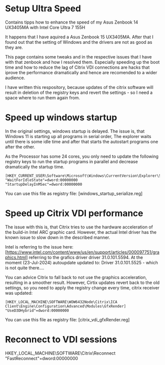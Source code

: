 # Setup Ultra Speed
Contains tipps how to enhance the speed of my Asus Zenbook 14 UX3405MA with Intel Core Ultra 7 155H

It happens that I have aquired a Asus Zenbook 15 UX3405MA. After that I found out that the setting of Windows and the drivers are not as good as they are.

This page contains some tweaks and in the respective issues that I have with that zenbook and how I resolved them.
Especially speeding up the boot time and how to reduce the lag of Citrix VDI connections are hacks that iprove the performance dramatically and hence are recomended to a wider audience.

I have written this respository, because updates of the citrix software will result in deletion of the registry keys and revert the settings - so I need a space where to run them again from.

# Speed up windows startup 
In the original settings, windows startup is delayed.
The issue is, that Windows 11 is starting up all programs in serial order, The explorer waits until there is some idle time and after that starts the autostart programs one after the other.

As the Processor has some 24 cores, you only need to update the following registry keys to run the startup programs in parallel and decrease dramatically the startup time.
```
[HKEY_CURRENT_USER\Software\Microsoft\Windows\CurrentVersion\Explorer\Serialize]
"WaitForIdleState"=dword:00000000
"StartupDelayInMSec"=dword:00000000
```

You can use this file as registry file: [windows_startup_serialize.reg]

# Speed up Citrix VDI performance
The issue with this is, that Citrix tries to use the hardware acceleration of the build-in Intel ARC graphic card. However, the actual Intel driver has the known issue to slow down in the described manner.

Intel is referring to the issue here: [https://www.intel.com/content/www/us/en/support/articles/000097751/graphics.html] referring to the grafics driver driver 31.0.101.5594. At the moment (23-Jul-2024) autoupdate updated to: Driver 31.0.101.5525 - which is not quite there....

You can advice Citrix to fall back to not use the graphics acceleration, resulting in a smoother result. However, Cirtix updates revert back to the old settings, so you need to apply the registry change every time, citrix receiver was updated:
```
[HKEY_LOCAL_MACHINE\SOFTWARE\WOW6432Node\Citrix\ICA Client\Engine\Configuration\Advanced\Modules\GfxRender]
"UseD3DHybrid"=dword:00000000
```

You can use this file as registry file: [citrix_vdi_gfxRender.reg]


# Reconnect to VDI sessions
HKEY_LOCAL_MACHINE\SOFTWARE\Citrix\Reconnect "FastReconnect"=dword:00000000 
